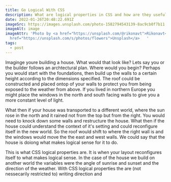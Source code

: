 ```yaml
---
title: Go Logical With CSS
description: What are logical properties in CSS and how are they useful?
date: 2022-01-26T20:48:22.691Z
imageSrc: https://images.unsplash.com/photo-1582794543139-8ac9cb0f7b11
imageAlt: image
imageAttr: 'Photo by <a href="https://unsplash.com/@rikonavt">Rikonavt</a> on <a
  href="https://unsplash.com/s/photos/flowers">Unsplash</a>   '
tags:
  - post
---
```

Imaginge youre building a house. What would that look like? Lets say you or the builder follows an archtectural plan. Where would you begin? Perhaps you would start with the foundations, then build up the walls to a certain height according to the dimensions specified. The roof could be constructed and placed ontop of your walls to protect you from being exposed to the weather from above. If you lived in northern Europe you might place the windows in the north and south facing walls to give you a more constant level of light. 

What then if your house was transported to a different world, where the sun rose in the north and it rained not from the top but from the right. You would need to knock down some walls and restructure the house. What then if the house could understand the context of it's setting and could reconfigure itself in the new world. So the roof would shift to where the right wall is and the windows would move the the east and west walls. We could say that the house is doiong what makes logical sense for it to do.

This is what CSS logical properties are. It is when your layout reconfigures itself to what makes logical sense. In the case of the house we build on another world the variables were the angle of sunrise and sunset and the direction of the weather. With CSS logical properties the are (not nessecarily restricted to) writing direction and